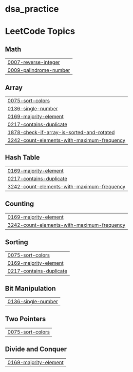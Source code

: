 # dsa_practice
<!---LeetCode Topics Start-->
# LeetCode Topics
## Math
|  |
| ------- |
| [0007-reverse-integer](https://github.com/neric-joel/dsa_practice/tree/master/0007-reverse-integer) |
| [0009-palindrome-number](https://github.com/neric-joel/dsa_practice/tree/master/0009-palindrome-number) |
## Array
|  |
| ------- |
| [0075-sort-colors](https://github.com/neric-joel/dsa_practice/tree/master/0075-sort-colors) |
| [0136-single-number](https://github.com/neric-joel/dsa_practice/tree/master/0136-single-number) |
| [0169-majority-element](https://github.com/neric-joel/dsa_practice/tree/master/0169-majority-element) |
| [0217-contains-duplicate](https://github.com/neric-joel/dsa_practice/tree/master/0217-contains-duplicate) |
| [1878-check-if-array-is-sorted-and-rotated](https://github.com/neric-joel/dsa_practice/tree/master/1878-check-if-array-is-sorted-and-rotated) |
| [3242-count-elements-with-maximum-frequency](https://github.com/neric-joel/dsa_practice/tree/master/3242-count-elements-with-maximum-frequency) |
## Hash Table
|  |
| ------- |
| [0169-majority-element](https://github.com/neric-joel/dsa_practice/tree/master/0169-majority-element) |
| [0217-contains-duplicate](https://github.com/neric-joel/dsa_practice/tree/master/0217-contains-duplicate) |
| [3242-count-elements-with-maximum-frequency](https://github.com/neric-joel/dsa_practice/tree/master/3242-count-elements-with-maximum-frequency) |
## Counting
|  |
| ------- |
| [0169-majority-element](https://github.com/neric-joel/dsa_practice/tree/master/0169-majority-element) |
| [3242-count-elements-with-maximum-frequency](https://github.com/neric-joel/dsa_practice/tree/master/3242-count-elements-with-maximum-frequency) |
## Sorting
|  |
| ------- |
| [0075-sort-colors](https://github.com/neric-joel/dsa_practice/tree/master/0075-sort-colors) |
| [0169-majority-element](https://github.com/neric-joel/dsa_practice/tree/master/0169-majority-element) |
| [0217-contains-duplicate](https://github.com/neric-joel/dsa_practice/tree/master/0217-contains-duplicate) |
## Bit Manipulation
|  |
| ------- |
| [0136-single-number](https://github.com/neric-joel/dsa_practice/tree/master/0136-single-number) |
## Two Pointers
|  |
| ------- |
| [0075-sort-colors](https://github.com/neric-joel/dsa_practice/tree/master/0075-sort-colors) |
## Divide and Conquer
|  |
| ------- |
| [0169-majority-element](https://github.com/neric-joel/dsa_practice/tree/master/0169-majority-element) |
<!---LeetCode Topics End-->